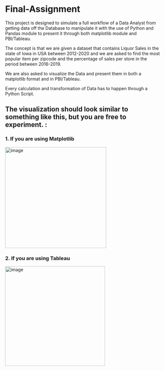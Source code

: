 # Final-Assignment
This project is designed to simulate a full workflow of a Data Analyst from getting data off the Database to manipulate it with the use of Python and Pandas module to present it through both matplotlib module and PBI/Tableau.

The concept is that we are given a dataset that contains Liquor Sales in the state of Iowa in USA between 2012-2020 and we are asked to find the most popular item per zipcode and the percentage of sales per store in the period between 2016-2019.

We are also asked to visualize the Data and present them in both a matplotlib format and in PBI/Tableau.

Every calculation and transformation of Data has to happen through a Python Script. 

## The visualization should look similar to something like this, but you are free to experiment. :


### 1.  If you are using Matplotlib

<img width="326" alt="image" src="https://github.com/mao-at/BI-SEP/assets/77296054/a753abb2-6a6f-4c8e-ae9d-970a5396dfaf">


### 2. If you are using Tableau

<img width="322" alt="image" src="https://github.com/mao-at/BI-SEP/assets/77296054/c04d21d1-ca2a-47c8-999f-0bf01f4b1e2a">
